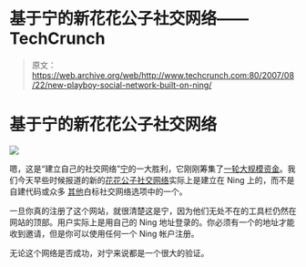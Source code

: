 # 基于宁的新花花公子社交网络——TechCrunch

> 原文：<https://web.archive.org/web/http://www.techcrunch.com:80/2007/08/22/new-playboy-social-network-built-on-ning/>

# 基于宁的新花花公子社交网络

[![](img/fd695776a0153099cf83185d4fde8f41.png)](https://web.archive.org/web/20211206060027/https://beta.techcrunch.com/wp-content/uploads/2007/08/playboy_full.jpg)

嗯，这是“建立自己的社交网络”[宁](https://web.archive.org/web/20211206060027/http://www.crunchbase.com/company/ning)的一大胜利，它刚刚筹集了[一轮大规模资金](https://web.archive.org/web/20211206060027/http://www.beta.techcrunch.com/2007/07/09/big-big-round-of-funding-for-ning/)。我们今天早些时候报道的新的[花花公子社交网络](https://web.archive.org/web/20211206060027/http://www.beta.techcrunch.com/2007/08/22/playboy-launches-social-network-high-schoolers-old-dudes-and-your-mom-cant-join/)实际上是建立在 Ning 上的，而不是自建代码或众多 [其他](https://web.archive.org/web/20211206060027/http://www.beta.techcrunch.com/2007/07/24/9-ways-to-build-your-own-social-network/)白标社交网络选项中的一个。

一旦你真的注册了这个网站，就很清楚这是宁，因为他们无处不在的工具栏仍然在网站的顶部。用户实际上是用自己的 Ning 地址登录的。你必须有一个的地址才能收到邀请，但是你可以使用任何一个 Ning 帐户注册。

无论这个网络是否成功，对宁来说都是一个很大的验证。